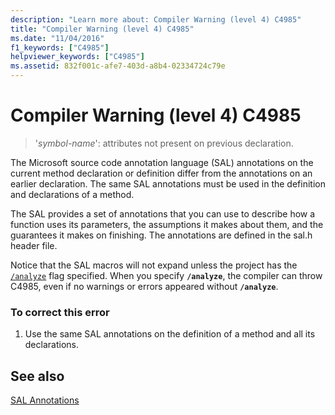 ```yaml
---
description: "Learn more about: Compiler Warning (level 4) C4985"
title: "Compiler Warning (level 4) C4985"
ms.date: "11/04/2016"
f1_keywords: ["C4985"]
helpviewer_keywords: ["C4985"]
ms.assetid: 832f001c-afe7-403d-a8b4-02334724c79e
---
```

# Compiler Warning (level 4) C4985

> '*symbol-name*': attributes not present on previous declaration.

The Microsoft source code annotation language (SAL) annotations on the current method declaration or definition differ from the annotations on an earlier declaration. The same SAL annotations must be used in the definition and declarations of a method.

The SAL provides a set of annotations that you can use to describe how a function uses its parameters, the assumptions it makes about them, and the guarantees it makes on finishing. The annotations are defined in the sal.h header file.

Notice that the SAL macros will not expand unless the project has the [`/analyze`](../../build/reference/analyze-code-analysis.md) flag specified. When you specify **`/analyze`**, the compiler can throw C4985, even if no warnings or errors appeared without **`/analyze`**.

### To correct this error

1. Use the same SAL annotations on the definition of a method and all its declarations.

## See also

[SAL Annotations](../../c-runtime-library/sal-annotations.md)
